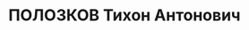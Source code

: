 ---
title: ПОЛОЗКОВ Тихон Антонович
description: 'Род. в 1892, Белоруссия, русский, член ВКП(б). Ярцев. техст. ф-ка, директор

  Арестован 25.05.1937. Обв. по ст. 58-7, 8, 11. Приговор: 22.11.1937 – ВМН. Расстрелян
  22.11.1937'
---